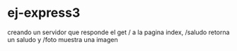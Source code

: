 # ej-express3

creando un servidor que responde el get / a la pagina index, /saludo retorna un saludo y /foto muestra una imagen 